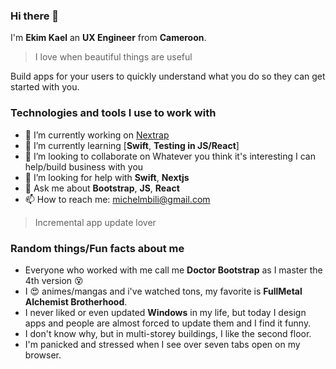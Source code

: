 ### Hi there 👋
I'm **Ekim Kael** an **UX Engineer** from **Cameroon**.
> I love when beautiful things are useful

Build apps for your users to quickly understand what you do so they can get started with you.

### Technologies and tools I use to work with
- 🔭 I’m currently working on [Nextrap](https://github.com/ekimkael/nextrap)
- 🌱 I’m currently learning [**Swift**, **Testing in JS/React**]
- 👯 I’m looking to collaborate on Whatever you think it's interesting I can help/build business with you
- 🤔 I’m looking for help with **Swift**, **Nextjs**
- 💬 Ask me about **Bootstrap**, **JS**, **React**
- 📫 How to reach me: michelmbili@gmail.com
> Incremental app update lover

### Random things/Fun facts about me
- Everyone who worked with me call me **Doctor Bootstrap** as I master the 4th version 😵
- I 😍 animes/mangas and i've watched tons, my favorite is **FullMetal Alchemist Brotherhood**.
- I never liked or even updated **Windows** in my life, but today I design apps and people are almost forced to update them and I find it funny.
- I don't know why, but in multi-storey buildings, I like the second floor.
- I'm panicked and stressed when I see over seven tabs open on my browser.

<!--
**ekimkael/ekimkael** is a ✨ _special_ ✨ repository because its `README.md` (this file) appears on your GitHub profile.

Here are some ideas to get you started:

- 🔭 I’m currently working on ...
- 🌱 I’m currently learning ...
- 👯 I’m looking to collaborate on ...
- 🤔 I’m looking for help with ...
- 💬 Ask me about ...
- 📫 How to reach me: ...
- 😄 Pronouns: ...
- ⚡ Fun fact: ...
-->
